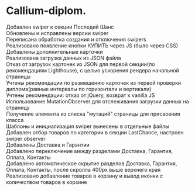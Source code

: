 # Callium-diplom.
Добавлен swiper к секции Последий Шанс\
Обновлены и исправлены версии swiper\
Переписана обработка создания и отключения swipers\
Реализовано появление кнопки КУПИТЬ через JS (было через CSS)\
Добавлены дополнительные карточки\
Реализована загрузка данных из JSON файла\
Отказ от загрузок карточек из JSON для первой
секции(по рекомендациям Lighthouse), с целью ускорения рендера начальной страницы\
Учтены рекомендации по размещению карточек из первой проверки диплома(равные 
интервалы по горизонтали и вертикали)\
Учтены рекомендации: отказ от jQuery, возврат к vanilla JS\
Использование MutationObserver для отслеживания загрузки данных на страницу\
Получение элемента из списка "мутаций" страницы для присвоения класса\
Шаблоны и инициализация swiper вынесены в отдельные файлы\
Добавлен отбор товаров по категории в секции LastChance, настроен swiper observer\
Добавлены Доставка и Гарантии\
Добавлено переключение между разделами Доставка, Гарантия, Оплата, Контакты\
Добавлено автоматическое скрытие разделов Доставка, Гарантия, Оплата, Контакты, после скролла 400px выше верхнего края
Реализовано добавление товаров в корзину и вывод иконки с количеством товаров в корзине